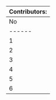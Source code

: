 | Contributors:                                   |
| ----------------------------------------------- |
| No     | Nama                   | NIM           |
| ------ | ---------------------- | ------------- |
| 1      | Lina Azizah R.H.       | 18222107      |
| 2      | Angelica Aliwinata     | 18222113      |
| 3      | Rizqi Andhika Pratama  | 18222113      |
| 4      | Ahmad Fawwazi          | 18222117      |
| 5      | Melissa Trenggono      | 18222123      |
| 6      | Fadian Alif Mahardika  | 18222124      |
